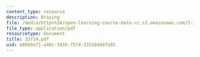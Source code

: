 ```yaml
---
content_type: resource
description: Brazing
file: /media/https%3A/open-learning-course-data-rc.s3.amazonaws.com/3-37-welding-and-joining-processes-fall-2002/e06b8a71a40c343575f423528d44fa92_33714.pdf
file_type: application/pdf
resourcetype: Document
title: 33714.pdf
uid: e06b8a71-a40c-3435-75f4-23528d44fa92
---
```

